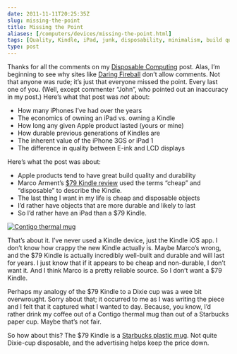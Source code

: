 ```yaml
--- 
date: 2011-11-11T20:25:35Z
slug: missing-the-point
title: Missing the Point
aliases: [/computers/devices/missing-the-point.html]
tags: [Quality, Kindle, iPad, junk, disposability, minimalism, build quality, Starbucks, advertising, Dixie]
type: post
---
```


Thanks for all the comments on my [Disposable Computing] post. Alas, I’m
beginning to see why sites like [Daring Fireball] don’t allow comments. Not that
anyone was rude; it’s just that everyone missed the point. Every last one of
you. (Well, except commenter “John”, who pointed out an inaccuracy in my post.)
Here’s what that post was *not* about:

-   How many iPhones I’ve had over the years
-   The economics of owning an iPad vs. owning a Kindle
-   How long any given Apple product lasted (yours or mine)
-   How durable previous generations of Kindles are
-   The inherent value of the iPhone 3GS or iPad 1
-   The difference in quality between E-ink and LCD displays

Here’s what the post was about:

-   Apple products tend to have great build quality and durability
-   Marco Arment’s [$79 Kindle review] used the terms “cheap” and “disposable”
    to describe the Kindle.
-   The last thing I want in my life is cheap and disposable objects
-   I’d rather have objects that are more durable and likely to last
-   So I’d rather have an iPad than a $79 Kindle.

[<img src="https://images-na.ssl-images-amazon.com/images/I/31-WDNyjxWL._AA300_.jpg" alt="Contigo thermal mug" class="left" />]

That’s about it. I’ve never used a Kindle device, just the Kindle iOS app. I
don’t know how crappy the new Kindle actually is. Maybe Marco’s wrong, and the
$79 Kindle is actually incredibly well-built and durable and will last for
years. I just know that if it appears to be cheap and non-durable, I don’t want
it. And I think Marco is a pretty reliable source. So I don’t want a $79 Kindle.

Perhaps my analogy of the $79 Kindle to a Dixie cup was a wee bit overwrought.
Sorry about that; it occurred to me as I was writing the piece and I felt that
it captured what I wanted to day. Because, you know, I’d rather drink my coffee
out of a Contigo thermal mug than out of a Starbucks paper cup. Maybe that’s not
fair.

So how about this? The $79 Kindle is a [Starbucks plastic mug]. Not quite
Dixie-cup disposable, and the advertising helps keep the price down.

  [Disposable Computing]: /computers/devices/disposable-computing.html
  [Daring Fireball]: https://daringfireball.net/
  [$79 Kindle review]: https://www.marco.org/2011/10/07/review-79-kindle-with-ads-and-buttons
  [<img src="https://images-na.ssl-images-amazon.com/images/I/31-WDNyjxWL._AA300_.jpg" alt="Contigo thermal mug" class="left" />]:
    https://www.amazon.com/dp/B001RMGVU8/justatheory-20
  [Starbucks plastic mug]: https://www.starbucksstore.com/Starbucks%C2%AE-Lenticular-Tumbler%2C-16-fl-oz/011014926,default,pd.html?start=4&cgid=tumblers-and-travel-mugs
